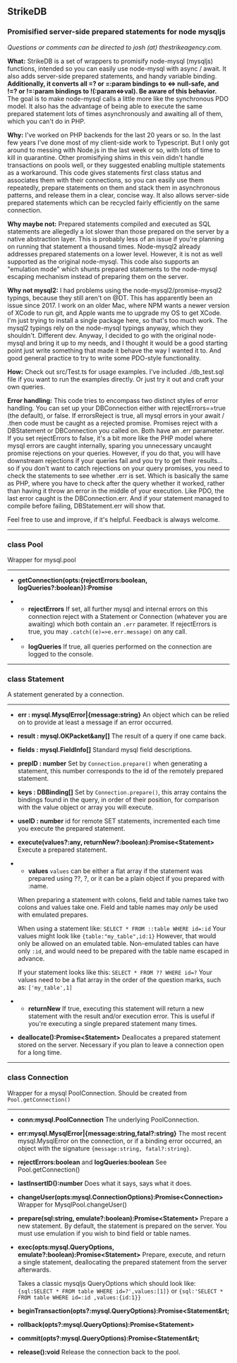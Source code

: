 ## **StrikeDB**
### **Promisified server-side prepared statements for node mysqljs**

*Questions or comments can be directed to josh (at) thestrikeagency.com.*

**What:** StrikeDB is a set of wrappers to promisify node-mysql (mysqljs) functions, intended so you can easily use node-mysql with async / await. It also adds server-side prepared statements, and handy variable binding. **Additionally, it converts all =? or =:param bindings to <=> null-safe, and !=? or !=:param bindings to !(:param<=>val). Be aware of this behavior.** The goal is to make node-mysql calls a little more like the synchronous PDO model. It also has the advantage of being able to execute the same prepared statement lots of times asynchronously and awaiting all of them, which you can't do in PHP.

**Why:** I've worked on PHP backends for the last 20 years or so. In the last few years I've done most of my client-side work to Typescript. But I only got around to messing with Node.js in the last week or so, with lots of time to kill in quarantine.
Other promisifying shims in this vein didn't handle transactions on pools well, or they suggested enabling multiple statements as a workaround. This code gives statements first class status and associates them with their connections, so you can easily use them repeatedly, prepare statements on them and stack them in asynchronous patterns, and release them in a clear, concise way. It also allows server-side prepared statements which can be recycled fairly efficiently on the same connection.

**Why maybe not:** Prepared statements compiled and executed as SQL statements are allegedly a lot slower than those prepared on the server by a native abstraction layer. This is probably less of an issue if you're planning on running that statement a thousand times. Node-mysql2 already addresses prepared statements on a lower level. However, it is not as well supported as the original node-mysql. This code also supports an "emulation mode" which shunts prepared statements to the node-mysql escaping mechanism instead of preparing them on the server.

**Why not mysql2:** I had problems using the node-mysql2/promise-mysql2 typings, because they still aren't on @DT. This has apparently been an issue since 2017. I work on an older Mac, where NPM wants a newer version of XCode to run git, and Apple wants me to upgrade my OS to get XCode. I'm just trying to install a single package here, so that's too much work. The mysql2 typings rely on the node-mysql typings anyway, which they shouldn't. Different dev. Anyway, I decided to go with the original node-mysql and bring it up to my needs, and I thought it would be a good starting point just write something that made it behave the way I wanted it to. And good general practice to try to write some PDO-style functionality.

**How:** Check out src/Test.ts for usage examples. I've included ./db_test.sql file if you want to run the examples directly. Or just try it out and craft your own queries.

**Error handling:** This code tries to encompass two distinct styles of error handling. You can set up your DBConnection either with rejectErrors==true (the default), or false. If errorsReject is true, all mysql errors in your await / .then code must be caught as a rejected promise. Promises reject with a DBStatement or DBConnection you called on. Both have an .err parameter. If you set rejectErrors to false, it's a bit more like the PHP model where mysql errors are caught internally, sparing you unnecessary uncaught promise rejections on your queries. However, if you do that, you will have downstream rejections if your queries fail and you try to get their results... so if you don't want to catch rejections on your query promises, you need to check the statements to see whether .err is set. Which is basically the same as PHP, where you have to check after the query whether it worked, rather than having it throw an error in the middle of your execution. Like PDO, the last error caught is the DBConnection.err. And if your statement managed to compile before failing, DBStatement.err will show that.

Feel free to use and improve, if it's helpful. Feedback is always welcome.

------------

### class **Pool**
Wrapper for mysql.pool

------------

 - **getConnection(opts:{rejectErrors:boolean, logQueries?:boolean}):Promise<Connection>**
 
- - **rejectErrors**
	If set, all further mysql and internal errors on this connection reject with a Statement or Connection (whatever you are awaiting) which both contain an `.err` parameter. If rejectErrors is true, you may `.catch((e)=>e.err.message)` on any call.
	
	
- - **logQueries** 
If true, all queries performed on the connection are logged to the console.

------------

### class **Statement**
A statement generated by a connection.

------------

 - **err : mysql.MysqlError|{message:string}**
 An object which can be relied on to provide at least a message if an error occurred.
 
 - **result : mysql.OKPacket&any[]**
 The result of a query if one came back. 
 
 - **fields : mysql.FieldInfo[]**
 Standard mysql field descriptions.
 
 - **prepID : number**
 Set by `Connection.prepare()` when generating a statement, this number corresponds to the id of the remotely prepared statement.
 
 - **keys : DBBinding[]**
 Set by `Connection.prepare()`, this array contains the bindings found in the query, in order of their position, for comparison with the value object or array you will execute.
 
 - **useID : number**
 id for remote SET statements, incremented each time you execute the prepared statement.
 
 - **execute(values?:any, returnNew?:boolean):Promise&lt;Statement&gt;**
 Execute a prepared statement. 
 
 - - **values**
 `values` can be either a flat array if the statement was prepared using ??, ?, or it can be a plain object if you prepared with :name.
 
 	When preparing a statement with colons, field and table names take two colons and values take one. Field and table names may *only* be used with emulated prepares.
 
 	When using a statement like:
 `SELECT * FROM ::table WHERE id=:id`
 Your values might look like `{table:"my_table",id:1}`
 However, that would only be allowed on an emulated table. Non-emulated tables can have only `:id`, and would need to be prepared with the table name escaped in advance.
 
 	If your statement looks like this:
 `SELECT * FROM ?? WHERE id=?`
 Your values need to be a flat array in the order of the question marks, such as:
 `['my_table',1]`
 
- - **returnNew**
If true, executing this statement will return a new statement with the result and/or execution error. This is useful if you're executing a single prepared statement many times.

- **deallocate():Promise&lt;Statement&gt;**
Deallocates a prepared statement stored on the server. Necessary if you plan to leave a connection open for a long time. 

------------

### class **Connection**
Wrapper for a mysql PoolConnection. Should be created from `Pool.getConnection()`

------------

- **conn:mysql.PoolConnection**
The underlying PoolConnection.

- **err:mysql.MysqlError|{message:string,fatal?:string}**
The most recent mysql.MysqlError on the connection, or if a binding error occurred, an object with the signature `{message:string, fatal?:string}`.

- **rejectErrors:boolean** and **logQueries:boolean**
See Pool.getConnection()

- **lastInsertID():number**
Does what it says, says what it does.

- **changeUser(opts:mysql.ConnectionOptions):Promise&lt;Connection&gt;**
Wrapper for MysqlPool.changeUser()

- **prepare(sql:string, emulate?:boolean):Promise&lt;Statement&gt;**
Prepare a new statement. By default, the statement is prepared on the server. You must use emulation if you wish to bind field or table names.

- **exec(opts:mysql.QueryOptions, emulate?:boolean):Promise&lt;Statement&gt;**
Prepare, execute, and return a single statement, deallocating the prepared statement from the server afterwards.

	Takes a classic mysqljs QueryOptions which should look like:
	`{sql:SELECT * FROM table WHERE id=?',values:[1]}` 
	or 
	`{sql:'SELECT * FROM table WHERE id=:id ,values:{id:1}}`

- **beginTransaction(opts?:mysql.QueryOptions):Promise&lt;Statement&rt;**

- **rollback(opts?:mysql.QueryOptions):Promise&lt;Statement&gt;**

- **commit(opts?:mysql.QueryOptions):Promise&lt;Statement&rt;**

- **release():void**
Release the connection back to the pool.
